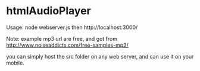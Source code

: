 # htmlAudioPlayer

Usage: 
 node webserver.js
 then http://localhost:3000/

 Note: 
 example mp3 url are free, and got from http://www.noiseaddicts.com/free-samples-mp3/

 you can simply host the src folder on any web server, and can use it on your mobile.